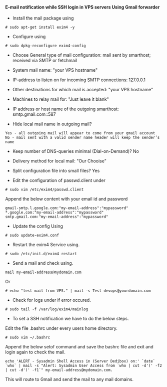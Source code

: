#### E-mail notification while SSH login in VPS servers Using Gmail forwarder

* Install the mail package using 

```
# sudo apt-get install exim4 -y
```

* Configure using 

```
# sudo dpkg-reconfigure exim4-config
```

* Choose General type of mail configuration: mail sent by smarthost; received via SMTP or fetchmail

* System mail name: "your VPS hostname"

* IP-address to listen on for incoming SMTP connections: 127.0.0.1

* Other destinations for which mail is accepted: "your VPS hostname"

* Machines to relay mail for: "Just leave it blank"

* IP address or host name of the outgoing smarthost: smtp.gmail.com::587

* Hide local mail name in outgoing mail?

```
Yes - all outgoing mail will appear to come from your gmail account
No - mail sent with a valid sender name header will keep the sender’s name
```

* Keep number of DNS-queries minimal (Dial-on-Demand)? No

* Delivery method for local mail: "Our Chooise"

* Split configuration file into small files? Yes 


* Edit the configuration of passwd.client under

```
# sudo vim /etc/exim4/passwd.client
```

Append the below content with your email id and password


```
gmail-smtp.l.google.com:"my-email-address":"mypassword"
*.google.com:"my-email-address":"mypassword"
smtp.gmail.com:"my-email-address":"mypassword"
```

* Update the config Using 

```
# sudo update-exim4.conf
```

* Restart the exim4 Service using.


```
# sudo /etc/init.d/exim4 restart
```

* Send a mail and check using.

```
mail my-email-address@mydomain.com
```
Or 

```
# echo "test mail from VPS." | mail -s Test devops@yourdomain.com
```

* Check for logs under if error occured.

```
# sudo tail -f /var/log/exim4/mainlog
```

* To set a SSH notification we have to do the below steps.

Edit the file .bashrc under every users home directory.


```
# sudo vim ~/.bashrc
```

Append the below setof command and save the bashrc file and exit and login again to check the mail.

```
echo 'ALERT - Sysadmin Shell Access in (Server Dedibox) on:' `date` `who` | mail -s "Alert: Sysadmin User Access from `who | cut -d'(' -f2 | cut -d')' -f1`" my-email-address@mydomain.com.
```

This will route to Gmail and send the mail to any mail domains.
